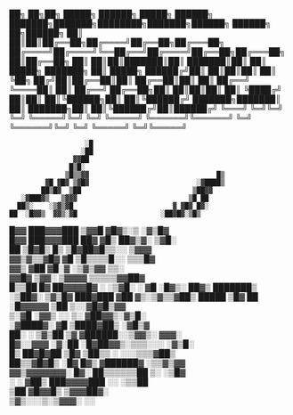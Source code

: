   ██╗   ██╗██╗ █████╗  ██████╗ █████╗  ██████╗     ███████╗███████╗████████╗███████╗██████╗  ██████╗ ██╗██████╗
  ██║   ██║██║██╔══██╗██╔════╝██╔══██╗██╔═══██╗    ██╔════╝██╔════╝╚══██╔══╝██╔════╝██╔══██╗██╔═══██╗██║██╔══██╗
  ██║   ██║██║███████║██║     ███████║██║   ██║    █████╗  ███████╗   ██║   █████╗  ██████╔╝██║   ██║██║██║  ██║
  ╚██╗ ██╔╝██║██╔══██║██║     ██╔══██║██║   ██║    ██╔══╝  ╚════██║   ██║   ██╔══╝  ██╔══██╗██║   ██║██║██║  ██║
   ╚████╔╝ ██║██║  ██║╚██████╗██║  ██║╚██████╔╝    ███████╗███████║   ██║   ███████╗██║  ██║╚██████╔╝██║██████╔╝
    ╚═══╝  ╚═╝╚═╝  ╚═╝ ╚═════╝╚═╝  ╚═╝ ╚═════╝     ╚══════╝╚══════╝   ╚═╝   ╚══════╝╚═╝  ╚═╝ ╚═════╝ ╚═╝╚═════╝
                                                                                                               
                       ░█                                                        
                      ░██                                                        
                    ▓▓██                                                         
                   █▒█░                                                          
                  ▒█▒▒▓▓                                █▒                       
             ▓█ ▓█▓ ▒▓█▓                           ░▓████▒                       
            ██▒█▓  ▒██                            ▒██▓▓                          
       ░▓███▓▒   ▒▓▓▓                            ▒█ ██                           
      ██▒░    ░▒▓▒▓█                         ▓ ▓█▓ █▓░                           
    ██  ░█▓▓▒  ▓▓▒░▓█                     ░██▓█▓░▒█▒                             
  █▓▓ ███▓▓▓███  ▒▓▓█                    ▓█▓▒░▒ ░▓▒█▓                            
  █▓▓ ███▓▓▓███ ██▓                 ▓█▒ ██▓▒▓░  ▒▓█░                             
    ██  ▒█▓█▒  █▒                 ▒█▓██▓█▒▒░░ ▒▓▓▓                               
      ▓▓▒▓▒▒▓█▓        ▓█        ▒█▒▒▒▒█░░  ▒▒▒█▓                                
          ▓▓▒         ▓██       ▓█░▓       ░▒▓▒▓▓ ▒▒░                            
                   ▓▓█▓        ▒▓▓░ ▒▓▓▓▓  ▒▒▒▒▒▓▓██▓                            
                   █▒▒██       █▓  ██▓▓▓▓█▓ ░ ░▒▓█░   ░                         ▓█
                   ░█▓▒░      ██▓▒ ███████▒ ░▒██▓░                           ▒▓▒█▓
              ███▓███           ▓██ ▓▒░▒▓▒▒▓██▒                             █████
            ▒█▓  ██               ░█▓▓▓▓▓ ▒██                        ▒░░▓█▓█▒▓▓  
          ▒░▓█ ░▓▓▒                   ░░                       ▒░  ▓██▓▓▒░▓▒█░   
      ░▓████▓░ ▓█                                           ▒████▓██▒  ░▓█▒▓     
      ██░ ░   ▒▓▒██                               ▒▓  ▓██████░░▒▓▓▒░  ▓▓▓░       
     █▓░░▓▓▓  ░▓░██                             ░█▓██▓▓▒░▒▒▒░░░     ░▓▒█░        
    █▒ ██▓█▓██ ▒█▓                            ▒██▒▒  ░        ░░░▒▒▒▓██▒         
    ██▒▒▓█▓█▒ ░█▓                            █▓▒   ▓██████▓   ░▒▒▓▒▓▓            
      ▓▓▒▓▓▓▓▓▓▓░                            █▓░  ██▒▒▒▒▒▒██  ▒░ ░▒█▓            
         ░  ░                                ▓██▒ ███▓▓▓▓███ ░░ ░▒▒██            
                                               ▒██  ▓█▓▓█▒  ▒▓▓▓██▓░             
                                                 ▒▓▒░░░▒░▒▓▓▓░ ░░                
